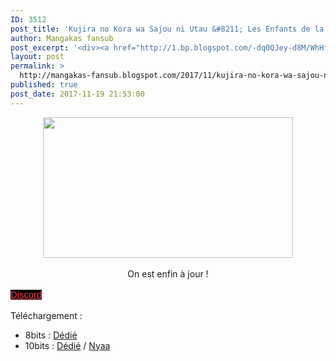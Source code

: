 ```yaml
---
ID: 3512
post_title: 'Kujira no Kora wa Sajou ni Utau &#8211; Les Enfants de la Baleine 06'
author: Mangakas fansub
post_excerpt: '<div><a href="http://1.bp.blogspot.com/-dq0QJey-d8M/WhHfxko78cI/AAAAAAAABCs/6R_PAA9UyB47M1BZbq6hVrP4R2fz_N8PQCK4BGAYYCw/s1600/%255BAsenshi%255D%2BKujira%2Bno%2BKora%2Bwa%2BSajou%2Bni%2BUtau%2B-%2BChildren%2Bof%2Bthe%2BWhales%2B-%2B06%2B%255BB0FE780C%255D_001_26544.png"><img border="0" height="225" src="https://1.bp.blogspot.com/-dq0QJey-d8M/WhHfxko78cI/AAAAAAAABCs/6R_PAA9UyB47M1BZbq6hVrP4R2fz_N8PQCK4BGAYYCw/s400/%255BAsenshi%255D%2BKujira%2Bno%2BKora%2Bwa%2BSajou%2Bni%2BUtau%2B-%2BChildren%2Bof%2Bthe%2BWhales%2B-%2B06%2B%255BB0FE780C%255D_001_26544.png" width="400"></a></div><div><br></div><div>On est enfin &agrave; jour !</div><div><br></div><div><a href="https://discord.gg/xzxCd89" target="_blank">Discord</a></div><div><br></div><div>T&eacute;l&eacute;chargement :</div><div></div><ul><li>8bits : <a href="https://ddl.family-desuyo.moe/Anime/Kujira_no_kora/%5BMangakas-Family%5D%20Kujira%20no%20Kora%20wa%20Sajou%20ni%20Utau%20-%2006%20%5B1080p%20AAC%208bits%20vostfr%5D.mp4" target="_blank">D&eacute;di&eacute;</a></li><li>10bits : <a href="https://ddl.family-desuyo.moe/Anime/Kujira_no_kora/%5BMangakas-Family%5D%20Kujira%20no%20Kora%20wa%20Sajou%20ni%20Utau%20-%2006%20%5B1080p%20AAC%2010bits%20vostfr%5D.mkv" target="_blank">D&eacute;di&eacute;</a> / <a href="https://nyaa.si/view/980341" target="_blank">Nyaa</a></li></ul>'
layout: post
permalink: >
  http://mangakas-fansub.blogspot.com/2017/11/kujira-no-kora-wa-sajou-ni-utau-les_19.html
published: true
post_date: 2017-11-19 21:53:00
---
```

<div class="separator" style="clear: both; text-align: center;"><a href="http://1.bp.blogspot.com/-dq0QJey-d8M/WhHfxko78cI/AAAAAAAABCs/6R_PAA9UyB47M1BZbq6hVrP4R2fz_N8PQCK4BGAYYCw/s1600/%255BAsenshi%255D%2BKujira%2Bno%2BKora%2Bwa%2BSajou%2Bni%2BUtau%2B-%2BChildren%2Bof%2Bthe%2BWhales%2B-%2B06%2B%255BB0FE780C%255D_001_26544.png" imageanchor="1" style="margin-left: 1em; margin-right: 1em;"><img border="0" height="225" src="https://united-subs.dearclouds.com/wp-content/uploads/2018/04/c4fde83e60295d0687f4fe4e9cdfd07b.jpg" width="400" /></a></div><div class="separator" style="clear: both; text-align: center;"><br /></div><div class="separator" style="clear: both; text-align: center;">On est enfin à jour !</div><div class="separator" style="clear: both; text-align: center;"><br /></div><div class="separator" style="clear: both; text-align: left;"><a href="https://discord.gg/xzxCd89" style="background-color: black; color: #ff4152; font-family: &quot;Trebuchet MS&quot;, Trebuchet, sans-serif; font-size: 14.85px;" >Discord</a></div><div class="separator" style="clear: both; text-align: center;"><br /></div><div class="separator" style="clear: both; text-align: left;">Téléchargement :</div><div class="separator" style="clear: both; text-align: left;"></div><ul><li>8bits : <a href="https://ddl.family-desuyo.moe/Anime/Kujira_no_kora/%5BMangakas-Family%5D%20Kujira%20no%20Kora%20wa%20Sajou%20ni%20Utau%20-%2006%20%5B1080p%20AAC%208bits%20vostfr%5D.mp4" >Dédié</a></li><li>10bits : <a href="https://ddl.family-desuyo.moe/Anime/Kujira_no_kora/%5BMangakas-Family%5D%20Kujira%20no%20Kora%20wa%20Sajou%20ni%20Utau%20-%2006%20%5B1080p%20AAC%2010bits%20vostfr%5D.mkv" >Dédié</a> / <a href="https://nyaa.si/view/980341" >Nyaa</a></li></ul>